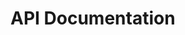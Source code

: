 # API Documentation

<div class="full-width">
  <div id="redoc-container"></div>
  <script>
    document.addEventListener('DOMContentLoaded', function() {
      Redoc.init('openapi.yaml', {}, document.getElementById('redoc-container'));
    });
  </script>
</div>